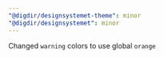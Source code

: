 ```yaml
---
"@digdir/designsystemet-theme": minor
"@digdir/designsystemet": minor
---
```


Changed `warning` colors to use global `orange`
